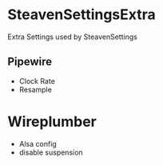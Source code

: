 # SteavenSettingsExtra
Extra Settings used by SteavenSettings

## Pipewire
- Clock Rate
- Resample

# Wireplumber
- Alsa config
- disable suspension